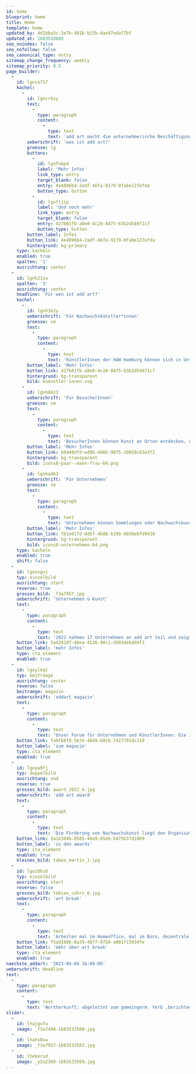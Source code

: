 ```yaml
---
id: home
blueprint: home
title: Home
template: home
updated_by: 4d1bba3c-2e7b-401b-b23b-dae97edaf7bf
updated_at: 1683533885
seo_noindex: false
seo_nofollow: false
seo_canonical_type: entry
sitemap_change_frequency: weekly
sitemap_priority: 0.5
page_builder:
  -
    id: lgnco75f
    kachel:
      -
        id: lgncr6zy
        text:
          -
            type: paragraph
            content:
              -
                type: text
                text: 'add art macht die unternehmerische Beschäftigung mit Kunst und deren Förderung in Hamburg erlebbar: Alljährlich im November öffnen Hamburger Unternehmen ihre Türen für Kunst, KünstlerInnen und BesucherInnen. Unsere Ziele: den Austausch zwischen Unternehmen und KünstlerInnen zu fördern sowie Kunst einfach zugänglich zu machen. Davon haben alle etwas: KünstlerInnen, Unternehmen und BesucherInnen.'
        ueberschrift: 'was ist add art?'
        groesse: lg
        buttons:
          -
            id: lgnfnbp4
            label: 'Mehr Infos'
            link_type: entry
            target_blank: false
            entry: 4e4896b4-2adf-46fa-9179-0fabe127efda
            button_type: button
          -
            id: lgnftjip
            label: 'Und noch mehr'
            link_type: entry
            target_blank: false
            entry: 427b01fb-a8e0-4c28-8475-63b2d54971c7
            button_type: button
        button_label: Infos
        button_link: 4e4896b4-2adf-46fa-9179-0fabe127efda
        hintergrund: bg-primary
    type: kacheln
    enabled: true
    spalten: '1'
    ausrichtung: center
  -
    id: lgnh21ou
    spalten: '3'
    ausrichtung: center
    headline: 'Für wen ist add art?'
    kachel:
      -
        id: lgnh3e2y
        ueberschrift: 'Für Nachwuchskünstler*innen'
        groesse: sm
        text:
          -
            type: paragraph
            content:
              -
                type: text
                text: 'KünstlerInnen der HAW Hamburg können sich in Unternehmen präsentieren, ihre Werke verkaufen und neue Kontakte knüpfen.'
        button_label: 'Mehr Infos'
        button_link: 427b01fb-a8e0-4c28-8475-63b2d54971c7
        hintergrund: bg-transparent
        bild: kuenstler-innen.svg
      -
        id: lgnh84z3
        ueberschrift: 'Für BesucherInnen'
        groesse: sm
        text:
          -
            type: paragraph
            content:
              -
                type: text
                text: 'BesucherInnen können Kunst an Orten entdecken, die in der Regel nicht öffentlich zugänglich sind, mit KünstlerInnen ins Gespräch kommen und Kunst kaufen. '
        button_label: 'Mehr Infos'
        button_link: b0449dfd-ed9b-496b-98f5-10059c63e3f2
        hintergrund: bg-transparent
        bild: icons8-paar--mann-frau-64.png
      -
        id: lgnha463
        ueberschrift: 'Für Unternehmen'
        groesse: sm
        text:
          -
            type: paragraph
            content:
              -
                type: text
                text: 'Unternehmen können Sammlungen oder Nachwuchskunst präsentieren und erhalten dadurch vielfältige Impulse, die sowohl nach innen als auch nach außen wirken. '
        button_label: 'Mehr Infos'
        button_link: fb1e017d-0d5f-4b08-b299-8038ebfd9418
        hintergrund: bg-transparent
        bild: icons8-unternehmen-64.png
    type: kacheln
    enabled: true
    shift: false
  -
    id: lgoxvgvj
    typ: einzelbild
    ausrichtung: start
    reverse: true
    grosses_bild: _f3a7957.jpg
    ueberschrift: 'Unternehmen & Kunst'
    text:
      -
        type: paragraph
        content:
          -
            type: text
            text: '2022 nahmen 17 Unternehmen an add art teil und zeigten eigene Sammlungen, Nachwuchskunst von der HAW Hamburg oder Einzelausstellungen mit etablierten KünstlerInnen. Unternehmen informieren über ihre Motivation, sich mit Kunst zu beschäftigen, KünstlerInnen stellen ihre Werke persönlich vor. '
    button_link: 5a424187-46ea-4126-98c1-d503debdd4f3
    button_label: 'mehr Infos'
    type: cta_element
    enabled: true
  -
    id: lgoylkql
    typ: beitraege
    ausrichtung: center
    reverse: false
    beitraege: magazin
    ueberschrift: 'addart magazin'
    text:
      -
        type: paragraph
        content:
          -
            type: text
            text: 'Unser Forum für Unternehmen und KünstlerInnen: Die Interviews im add art Magazin bieten einen Blick auf die spannenden Verbindungen zwischen Kunst und Wirtschaft, auf den persönlichen Antrieb, sich mit Kunst zu beschäftigen, auf Sammelleidenschaften und die neuen Impulse, die durch add art entstehen.'
    button_link: fa9f68f0-5b7e-4848-b0cb-7427791dc119
    button_label: 'zum magazin'
    type: cta_element
    enabled: true
  -
    id: lgoyw9fj
    typ: doppelbild
    ausrichtung: end
    reverse: true
    grosses_bild: award_2022_4.jpg
    ueberschrift: 'add art award'
    text:
      -
        type: paragraph
        content:
          -
            type: text
            text: 'Die Förderung von Nachwuchskunst liegt den Organisatoren von add art besonders am Herzen. Seit 2018 wird der add art Award für Nachwuchskunst verliehen – seit 2020 besteht dieser aus zwei Kategorien, einem Jury- und einem Publikumspreis. Für KünstlerInnen eine zusätzliche Option für künstlerische Wertschätzung, Aufmerksamkeit und finanzielle Unterstützung.'
    button_link: 3a1e384b-8505-48a9-85eb-b475b37d1869
    button_label: 'zu den awards'
    type: cta_element
    enabled: true
    kleines_bild: tabea_martin_1.jpg
  -
    id: lgozbhs8
    typ: einzelbild
    ausrichtung: start
    reverse: false
    grosses_bild: tobias_cohrs_6.jpg
    ueberschrift: 'art break'
    text:
      -
        type: paragraph
        content:
          -
            type: text
            text: 'Arbeiten mal im Homeoffice, mal im Büro, dezentrale Teams, veränderte Prozesse – der berufliche Alltag hat sich in den letzten Jahren gewandelt. Dies hat tiefgreifende Auswirkungen auf die Mitarbeitenden und die Kultur eines Unternehmens. Kunst bringt alle Voraussetzungen mit, um Zusammenarbeit aktiv zu gestalten und dadurch unternehmerische Kultur zu formen. Das Format „Art Break“ ist dafür die passende Lösung.'
    button_link: f5ad189b-0a39-487f-9758-a001f15934fe
    button_label: 'mehr über art break'
    type: cta_element
    enabled: true
naechste_addart: '2023-04-04 16:00:00'
ueberschrift: Headline
text:
  -
    type: paragraph
    content:
      -
        type: text
        text: 'Wortherkunft: abgeleitet vom gemeingerm. Verb ‚berichten‘, ursprünglich ‚in Ordnung bringen, belehren, unterweisen‘; heute: ‚Kunde von etwas geben, mündlich oder schriftlich darlegen‘; auch nichtjournalistisch benutzt für Schriftstücke wie Protokoll, Unfallbericht oder Lebenslauf.'
slider:
  -
    id: lhajgxfu
    image: _f3a7498-1683533560.jpg
  -
    id: lhahs8xw
    image: _f3a7957-1683533563.jpg
  -
    id: lhekerud
    image: _y2a2360-1683533569.jpg
---
```

